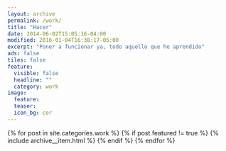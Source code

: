 ```yaml
---
layout: archive
permalink: /work/
title: "Hacer"
date: 2014-06-02T15:05:16-04:00
modified: 2016-01-04T16:38:17-05:00
excerpt: "Poner a funcionar ya, todo aquello que he aprendido"
ads: false
tiles: false
feature:
  visible: false
  headline: ""
  category: work
image:
  feature:
  teaser:
  icon_bg: cor
---
```


{% for post in site.categories.work %}
  {% if post.featured != true %}
  {% include archive__item.html %}
  {% endif %}
{% endfor %}
